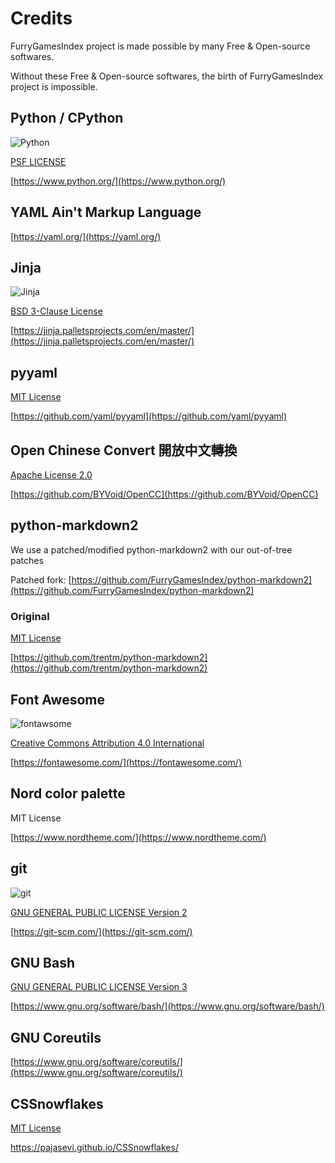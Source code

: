 # Credits

FurryGamesIndex project is made possible by many Free & Open-source softwares.

Without these Free & Open-source softwares, the birth of FurryGamesIndex project is impossible.

## Python / CPython

![Python](https://i.imgur.com/HMaUIXY.png)

[PSF LICENSE](https://docs.python.org/3/license.html)

[https://www.python.org/](https://www.python.org/)

## YAML Ain't Markup Language

[https://yaml.org/](https://yaml.org/)

## Jinja

![Jinja](https://i.imgur.com/h7rRqcV.png)

[BSD 3-Clause License](https://github.com/pallets/jinja/blob/master/LICENSE.rst)

[https://jinja.palletsprojects.com/en/master/](https://jinja.palletsprojects.com/en/master/)

## pyyaml

[MIT License](https://github.com/yaml/pyyaml/blob/master/LICENSE)

[https://github.com/yaml/pyyaml](https://github.com/yaml/pyyaml)

## Open Chinese Convert 開放中文轉換

[Apache License 2.0](https://github.com/BYVoid/OpenCC/blob/master/LICENSE)

[https://github.com/BYVoid/OpenCC](https://github.com/BYVoid/OpenCC)

## python-markdown2

We use a patched/modified python-markdown2 with our out-of-tree patches

Patched fork: [https://github.com/FurryGamesIndex/python-markdown2](https://github.com/FurryGamesIndex/python-markdown2)

### Original

[MIT License](https://github.com/trentm/python-markdown2/blob/master/LICENSE.txt)

[https://github.com/trentm/python-markdown2](https://github.com/trentm/python-markdown2)

## Font Awesome

![fontawsome](https://i.imgur.com/9Cwq7hi.png)

[Creative Commons Attribution 4.0 International](https://fontawesome.com/license)

[https://fontawesome.com/](https://fontawesome.com/)

## Nord color palette

MIT License

[https://www.nordtheme.com/](https://www.nordtheme.com/)

## git

![git](https://i.imgur.com/PPCjVty.png)

[GNU GENERAL PUBLIC LICENSE Version 2](https://git-scm.com/about/free-and-open-source)

[https://git-scm.com/](https://git-scm.com/)

## GNU Bash

[GNU GENERAL PUBLIC LICENSE Version 3](https://www.gnu.org/licenses/gpl-3.0.html)

[https://www.gnu.org/software/bash/](https://www.gnu.org/software/bash/)

## GNU Coreutils

[https://www.gnu.org/software/coreutils/](https://www.gnu.org/software/coreutils/)

## CSSnowflakes

[MIT License](https://github.com/pajasevi/CSSnowflakes/blob/master/LICENSE)

<https://pajasevi.github.io/CSSnowflakes/>
